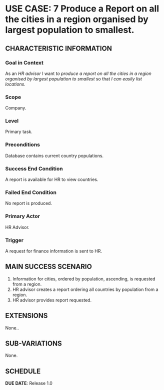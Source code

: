 # USE CASE: 7 Produce a Report on all the cities in a region organised by largest population to smallest.

## CHARACTERISTIC INFORMATION

### Goal in Context

As an *HR advisor* I want *to produce a report on all the cities in a region organised by largest population to smallest* so that *I can easily list locations.*

### Scope

Company.

### Level

Primary task.

### Preconditions

Database contains current country populations.

### Success End Condition

A report is available for HR to view countries.

### Failed End Condition

No report is produced.

### Primary Actor

HR Advisor.

### Trigger

A request for finance information is sent to HR.

## MAIN SUCCESS SCENARIO

1. Information for cities, ordered by population, ascending, is requested from a region.
2. HR advisor creates a report ordering all countries by population from a region.
3. HR advisor provides report requested.

## EXTENSIONS

None..

## SUB-VARIATIONS

None.

## SCHEDULE

**DUE DATE**: Release 1.0